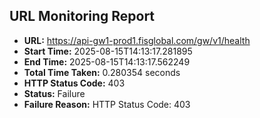## URL Monitoring Report

- **URL:** https://api-gw1-prod1.fisglobal.com/gw/v1/health
- **Start Time:** 2025-08-15T14:13:17.281895
- **End Time:** 2025-08-15T14:13:17.562249
- **Total Time Taken:** 0.280354 seconds
- **HTTP Status Code:** 403
- **Status:** Failure
- **Failure Reason:** HTTP Status Code: 403
